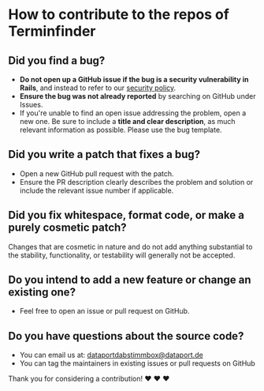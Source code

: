 # How to contribute to the repos of Terminfinder

## Did you find a bug?

- **Do not open up a GitHub issue if the bug is a security vulnerability
  in Rails**, and instead to refer to our [security policy](SECURITY.md).
- **Ensure the bug was not already reported** by searching on GitHub under Issues.
- If you're unable to find an open issue addressing the problem, open a new one. Be sure to include a **title and clear description**, as much relevant information as possible. Please use the bug template.

## Did you write a patch that fixes a bug?

- Open a new GitHub pull request with the patch.
- Ensure the PR description clearly describes the problem and solution or include the relevant issue number if applicable.

## Did you fix whitespace, format code, or make a purely cosmetic patch?

Changes that are cosmetic in nature and do not add anything substantial to the stability, functionality, or testability will generally not be accepted.

## Do you intend to add a new feature or change an existing one?

- Feel free to open an issue or pull request on GitHub.

## Do you have questions about the source code?

- You can email us at: dataportdabstimmbox@dataport.de
- You can tag the maintainers in existing issues or pull requests on GitHub

Thank you for considering a contribution! :heart: :heart: :heart:
